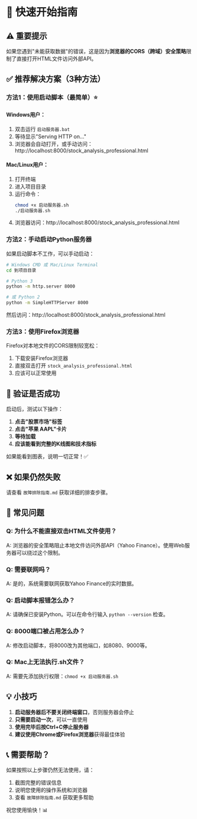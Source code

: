 # 🚀 快速开始指南

## ⚠️ 重要提示

如果您遇到"未能获取数据"的错误，这是因为**浏览器的CORS（跨域）安全策略**限制了直接打开HTML文件访问外部API。

## ✅ 推荐解决方案（3种方法）

### 方法1：使用启动脚本（最简单）⭐

#### Windows用户：
1. 双击运行 `启动服务器.bat`
2. 等待显示"Serving HTTP on..."
3. 浏览器会自动打开，或手动访问：http://localhost:8000/stock_analysis_professional.html

#### Mac/Linux用户：
1. 打开终端
2. 进入项目目录
3. 运行命令：
   ```bash
   chmod +x 启动服务器.sh
   ./启动服务器.sh
   ```
4. 浏览器访问：http://localhost:8000/stock_analysis_professional.html

### 方法2：手动启动Python服务器

如果启动脚本不工作，可以手动启动：

```bash
# Windows CMD 或 Mac/Linux Terminal
cd 到项目目录

# Python 3
python -m http.server 8000

# 或 Python 2
python -m SimpleHTTPServer 8000
```

然后访问：http://localhost:8000/stock_analysis_professional.html

### 方法3：使用Firefox浏览器

Firefox对本地文件的CORS限制较宽松：

1. 下载安装Firefox浏览器
2. 直接双击打开 `stock_analysis_professional.html`
3. 应该可以正常使用

## 📝 验证是否成功

启动后，测试以下操作：

1. **点击"股票市场"标签**
2. **点击"苹果 AAPL"卡片**
3. **等待加载**
4. **应该能看到完整的K线图和技术指标**

如果能看到图表，说明一切正常！✅

## ❌ 如果仍然失败

请查看 `故障排除指南.md` 获取详细的排查步骤。

## 🎯 常见问题

### Q: 为什么不能直接双击HTML文件使用？
A: 浏览器的安全策略阻止本地文件访问外部API（Yahoo Finance）。使用Web服务器可以绕过这个限制。

### Q: 需要联网吗？
A: 是的，系统需要联网获取Yahoo Finance的实时数据。

### Q: 启动脚本报错怎么办？
A: 请确保已安装Python。可以在命令行输入 `python --version` 检查。

### Q: 8000端口被占用怎么办？
A: 修改启动脚本，将8000改为其他端口，如8080、9000等。

### Q: Mac上无法执行.sh文件？
A: 需要先添加执行权限：`chmod +x 启动服务器.sh`

## 💡 小技巧

1. **启动服务器后不要关闭终端窗口**，否则服务器会停止
2. **只需要启动一次**，可以一直使用
3. **使用完毕后按Ctrl+C停止服务器**
4. **建议使用Chrome或Firefox浏览器**获得最佳体验

## 📞 需要帮助？

如果按照以上步骤仍然无法使用，请：
1. 截图完整的错误信息
2. 说明您使用的操作系统和浏览器
3. 查看 `故障排除指南.md` 获取更多帮助

祝您使用愉快！📊

